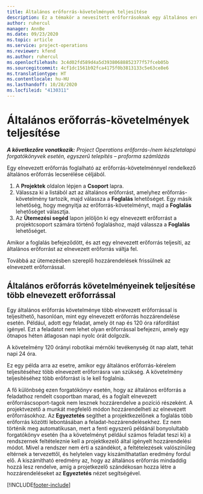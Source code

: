 ```yaml
---
title: Általános erőforrás-követelmények teljesítése
description: Ez a témakör a nevesített erőforrásoknak egy általános erőforrás-követelmény részére történő foglalásáról nyújt tájékoztatást.
author: ruhercul
manager: AnnBe
ms.date: 09/23/2020
ms.topic: article
ms.service: project-operations
ms.reviewer: kfend
ms.author: ruhercul
ms.openlocfilehash: 3c4d02fd589d4a5d39380688852377f57fceb05b
ms.sourcegitcommit: 4cf1dc1561b92fca4175f0b3813133c5e63ce8e6
ms.translationtype: HT
ms.contentlocale: hu-HU
ms.lasthandoff: 10/28/2020
ms.locfileid: "4130311"
---
```

# <a name="generic-resource-requirement-fulfillment"></a>Általános erőforrás-követelmények teljesítése

_**A következőre vonatkozik:** Project Operations erőforrás-/nem készletalapú forgatókönyvek esetén, egyszerű telepítés – proforma számlázás_

Egy elnevezett erőforrás foglalható az erőforrás-követelménnyel rendelkező általános erőforrás lecserélése céljából.

1. A **Projektek** oldalon lépjen a **Csoport** lapra.
2. Válassza ki a listából azt az általános erőforrást, amelyhez erőforrás-követelmény tartozik, majd válassza a **Foglalás** lehetőséget. Egy másik lehetőség, hogy megnyitja az erőforrás-követelményt, majd a **Foglalás** lehetőséget választja.
3. Az **Ütemezési segéd** lapon jelöljön ki egy elnevezett erőforrást a projektcsoport számára történő foglaláshoz, majd válassza a **Foglalás** lehetőséget.

Amikor a foglalás befejeződött, és azt egy elnevezett erőforrás teljesíti, az általános erőforrást az elnevezett erőforrás váltja fel.

Továbbá az ütemezésben szereplő hozzárendelések frissülnek az elnevezett erőforrással.

## <a name="fulfill-a-generic-resource-with-multiple-named-resources"></a>Általános erőforrás követelményeinek teljesítése több elnevezett erőforrással
Egy általános erőforrás követelménye több elnevezett erőforrással is teljesíthető, hasonlóan, mint egy elnevezett erőforrás hozzárendelése esetén. Például, adott egy feladat, amely öt nap és 120 óra ráfordítást igényel. Ezt a feladatot nem lehet olyan erőforrással befejezni, amely egy ötnapos héten átlagosan napi nyolc órát dolgozik. 

A követelmény 120 órányi robotikai mérnöki tevékenység öt nap alatt, tehát napi 24 óra.

Ez egy példa arra az esetre, amikor egy általános erőforrás-kérelem teljesítéséhez több elnevezett erőforrásra van szükség. A követelmény teljesítéséhez több erőforrást is le kell foglalnia.

A fő különbség ezen forgatókönyv esetén, hogy az általános erőforrás a feladathoz rendelt csoportban marad, és a foglalt elnevezett erőforráscsoport-tagok nem lesznek hozzárendelve a pozíció részeként. A projektvezető a munkát megfelelő módon hozzárendelheti az elnevezett erőforrásokhoz. Az **Egyeztetés** segíthet a projektkezelőnek a foglalás több erőforrás közötti lebontásában a feladat-hozzárendelésekhez. Ez nem történik meg automatikusan, mert a fenti egyszerű példánál bonyolultabb forgatókönyv esetén (ha a követelményt például számos feladat teszi ki) a rendszernek feltételeznie kell a projektkezelő által igényelt hozzárendelési módot. Mivel a rendszer nem érti a szándékot, a feltételezések valószínűleg eltérnek a tervezettől, és helytelen vagy kiszámíthatatlan eredmény fordul elő. A kiszámítható eredmény az, hogy az általános erőforrás mindaddig hozzá lesz rendelve, amíg a projetkezelő szándékosan hozza létre a hozzárendeléseket az **Egyeztetés** nézet segítségével.




[!INCLUDE[footer-include](../includes/footer-banner.md)]
